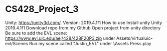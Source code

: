 # CS428_Project_3

Unity: https://unity3d.com/.     Version: 2019.4.1f1
How to use 
Install unity Unity 2019.4.1f1 
Download repo from my Github
Open project from unity directory
Be sure to add the EVL scene: https://www.evl.uic.edu/aej/428/428F20P3.zip under Assets/virtualuic-evl/Scenes
Run my scene called "Justin_EVL" under \Assets
Press play
